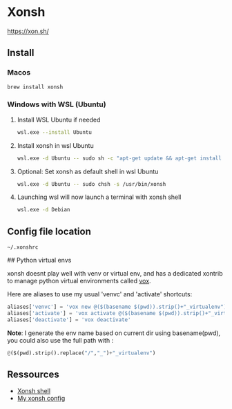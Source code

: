 # Xonsh

https://xon.sh/

## Install

### Macos 

```sh
brew install xonsh
```
	
### Windows with WSL (Ubuntu)

1. Install WSL Ubuntu if needed
	```sh
	wsl.exe --install Ubuntu
	```
2. Install xonsh in wsl Ubuntu
	```sh
	wsl.exe -d Ubuntu -- sudo sh -c "apt-get update && apt-get install xonsh"
	```
3. Optional: Set xonsh as default shell in wsl Ubuntu
	```sh
	wsl.exe -d Ubuntu -- sudo chsh -s /usr/bin/xonsh
	```
4. Launching wsl will now launch a terminal with xonsh shell
    ```sh
	wsl.exe -d Debian
    ```

## Config file location

`~/.xonshrc`

## Python virtual envs

xonsh doesnt play well with venv or virtual env, and has a dedicated xontrib to manage python virtual environments called [vox](https://xon.sh/python_virtual_environments.html).

Here are aliases to use my usual 'venvc' and 'activate' shortcuts:

```python
aliases['venvc'] = 'vox new @($(basename $(pwd)).strip()+"_virtualenv")'
aliases['activate'] = 'vox activate @($(basename $(pwd)).strip()+"_virtualenv")'
aliases['deactivate'] = 'vox deactivate'
```

**Note**: I generate the env name based on current dir using basename(pwd), you could also use the full path with : 
```python
@($(pwd).strip().replace("/","_")+"_virtualenv")
```

## Ressources

- [Xonsh shell](https://xon.sh/)
- [My xonsh config](../assets/xonsh/xonsh_custom_config.py)